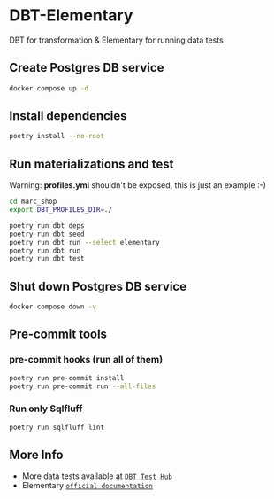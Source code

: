 # DBT-Elementary
DBT for transformation &amp; Elementary for running data tests

## Create Postgres DB service
```bash
docker compose up -d
```

## Install dependencies
```bash
poetry install --no-root
```

## Run materializations and test
Warning: **profiles.yml** shouldn't be exposed, this is just an example :-)
```bash
cd marc_shop
export DBT_PROFILES_DIR=./
```

```bash
poetry run dbt deps
poetry run dbt seed
poetry run dbt run --select elementary
poetry run dbt run
poetry run dbt test
```

## Shut down Postgres DB service
```bash
docker compose down -v
```

## Pre-commit tools
### pre-commit hooks (run all of them)
```bash
poetry run pre-commit install
poetry run pre-commit run --all-files
```

### Run only Sqlfluff
```bash
poetry run sqlfluff lint
```

## More Info
- More data tests available at [`DBT Test Hub`](https://www.elementary-data.com/dbt-test-hub)
- Elementary  [`official documentation`](https://docs.elementary-data.com/introduction)
